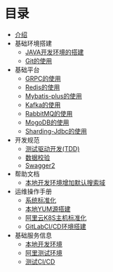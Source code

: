 # 目录

* [介绍](README.md)
* 基础环境搭建
  * [JAVA开发环境的搭建](basics/dev.md)
  * [Git的使用](basics/git.md)
* 基础平台
  * [GRPC的使用](basics/grpc.md)
  * [Redis的使用](basics/redis.md)
  * [Mybatis-plus的使用](basics/mybatis-plus.md)
  * [Kafka的使用](basics/kafka.md)
  * [RabbitMQ的使用](basics/rabiit.md)
  * [MogoDB的使用](basics/mongo.md)
  * [Sharding-Jdbc的使用](basics/sharding-jdbc.md)
* 开发规范
  * [测试驱动开发(TDD)](basics/mock.md)
  * [数据校验](basics/validate.md)
  * [Swagger2](standard/Swagger2.md)
* 帮助文档
  * [本地开发环境增加默认搜索域](ops/use_dns.md)
* 运维操作手册
  * [系统标准化](ops/standard.md)
  * [本地YUM源搭建](ops/yum.md)
  * [阿里云K8S主机标准化](ops/k8s-node.md)
  * [GitLabCI/CD环境搭建](ops/gitlab-ci.md)
* 基础服务信息
  * [本地开发环境](serviceinfo/dev.md)
  * [阿里测试环境](serviceinfo/test.md)
  * [测试CI/CD](serviceinfo/dev.md)